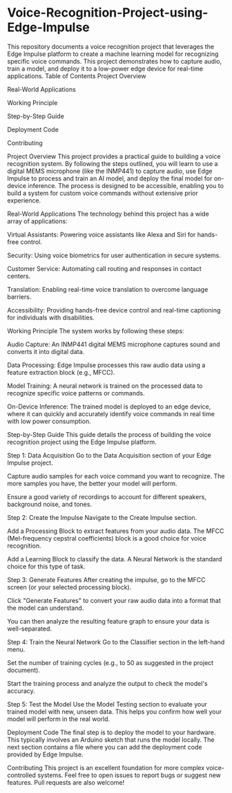 # Voice-Recognition-Project-using-Edge-Impulse
This repository documents a voice recognition project that leverages the Edge Impulse platform to create a machine learning model for recognizing specific voice commands. This project demonstrates how to capture audio, train a model, and deploy it to a low-power edge device for real-time applications.
Table of Contents
Project Overview

Real-World Applications

Working Principle

Step-by-Step Guide

Deployment Code

Contributing

Project Overview
This project provides a practical guide to building a voice recognition system. By following the steps outlined, you will learn to use a digital MEMS microphone (like the INMP441) to capture audio, use Edge Impulse to process and train an AI model, and deploy the final model for on-device inference. The process is designed to be accessible, enabling you to build a system for custom voice commands without extensive prior experience.

Real-World Applications
The technology behind this project has a wide array of applications:

Virtual Assistants: Powering voice assistants like Alexa and Siri for hands-free control.

Security: Using voice biometrics for user authentication in secure systems.

Customer Service: Automating call routing and responses in contact centers.

Translation: Enabling real-time voice translation to overcome language barriers.

Accessibility: Providing hands-free device control and real-time captioning for individuals with disabilities.

Working Principle
The system works by following these steps:

Audio Capture: An INMP441 digital MEMS microphone captures sound and converts it into digital data.

Data Processing: Edge Impulse processes this raw audio data using a feature extraction block (e.g., MFCC).

Model Training: A neural network is trained on the processed data to recognize specific voice patterns or commands.

On-Device Inference: The trained model is deployed to an edge device, where it can quickly and accurately identify voice commands in real time with low power consumption.

Step-by-Step Guide
This guide details the process of building the voice recognition project using the Edge Impulse platform.

Step 1: Data Acquisition
Go to the Data Acquisition section of your Edge Impulse project.

Capture audio samples for each voice command you want to recognize. The more samples you have, the better your model will perform.

Ensure a good variety of recordings to account for different speakers, background noise, and tones.

Step 2: Create the Impulse
Navigate to the Create Impulse section.

Add a Processing Block to extract features from your audio data. The MFCC (Mel-frequency cepstral coefficients) block is a good choice for voice recognition.

Add a Learning Block to classify the data. A Neural Network is the standard choice for this type of task.

Step 3: Generate Features
After creating the impulse, go to the MFCC screen (or your selected processing block).

Click "Generate Features" to convert your raw audio data into a format that the model can understand.

You can then analyze the resulting feature graph to ensure your data is well-separated.

Step 4: Train the Neural Network
Go to the Classifier section in the left-hand menu.

Set the number of training cycles (e.g., to 50 as suggested in the project document).

Start the training process and analyze the output to check the model's accuracy.

Step 5: Test the Model
Use the Model Testing section to evaluate your trained model with new, unseen data. This helps you confirm how well your model will perform in the real world.

Deployment Code
The final step is to deploy the model to your hardware. This typically involves an Arduino sketch that runs the model locally. The next section contains a file where you can add the deployment code provided by Edge Impulse.

Contributing
This project is an excellent foundation for more complex voice-controlled systems. Feel free to open issues to report bugs or suggest new features. Pull requests are also welcome!
